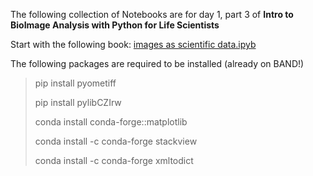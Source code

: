 The following collection of Notebooks are for day 1, part 3 of **Intro to BioImage Analysis with Python for Life Scientists**

Start with the following book: [images as scientific data.ipyb](images%20as%20scientific%20data.ipynb)

The following packages are required to be installed (already on BAND!)

> pip install pyometiff
> 
> pip install pylibCZIrw
> 
> conda install conda-forge::matplotlib
> 
> conda install -c conda-forge stackview
> 
> conda install -c conda-forge xmltodict

